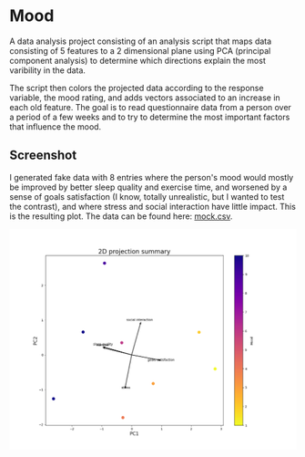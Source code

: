 # Mood
A data analysis project consisting of an analysis script that maps data consisting of 5 features to a 2 dimensional plane using PCA (principal component analysis) to determine which directions explain the most varibility in the data. 

The script then colors the projected data according to the response variable, the mood rating, and adds vectors associated to an increase in each old feature. The goal is to read questionnaire data from a person over a period of a few weeks and to try to determine the most important factors that influence the mood.

## Screenshot
I generated fake data with 8 entries where the person's mood would mostly be improved by better sleep quality and exercise time, and worsened by a sense of goals satisfaction (I know, totally unrealistic, but I wanted to test the contrast), and where stress and social interaction have little impact. This is the resulting plot. The data can be found here: [mock.csv](/analysis/mock.csv).

![example](/analysis/plot.png)

